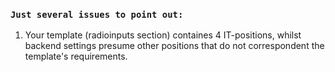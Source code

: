 ### `Just several issues to point out:`

1. Your template (radioinputs section) containes 4 IT-positions, whilst backend settings presume other positions that do not correspondent the template's requirements.
